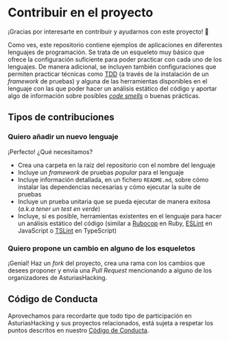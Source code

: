 # Contribuir en el proyecto

¡Gracias por interesarte en contribuir y ayudarnos con este proyecto! 🤗

Como ves, este repositorio contiene ejemplos de aplicaciones en diferentes lenguajes de programación. Se trata de un esqueleto muy básico que ofrece la configuración suficiente para poder practicar con cada uno de los lenguajes. De manera adicional, se incluyen también configuraciones que permiten practicar técnicas como [TDD][tdd] (a través de la instalación de un _framework_ de pruebas) y alguna de las herramientas disponibles en el lenguaje con las que poder hacer un análisis estático del código y aportar algo de información sobre posibles [_code smells_][code smells] o buenas prácticas.

## Tipos de contribuciones

### Quiero añadir un nuevo lenguaje

¡Perfecto! ¿Qué necesitamos?

- Crea una carpeta en la raíz del repositorio con el nombre del lenguaje
- Incluye un _framework_ de pruebas _popular_ para el lenguaje
- Incluye información detallada, en un fichero `README.md`, sobre cómo instalar las dependencias necesarias y cómo ejecutar la suite de pruebas
- Incluye un prueba unitaria que se pueda ejecutar de manera exitosa (_a.k.a tener un test en verde_)
- Incluye, si es posible, herramientas existentes en el lenguaje para hacer un análisis estático del código (similar a [Rubocop][rubocop] en Ruby, [ESLint][eslint] en JavaScript o [TSLint][tslint] en TypeScript)

### Quiero propone un cambio en alguno de los esqueletos

¡Genial! Haz un _fork_ del proyecto, crea una rama con los cambios que desees proponer y envía una _Pull Request_ mencionando a alguno de los organizadores de AsturiasHacking.

## Código de Conducta

Aprovechamos para recordarte que todo tipo de participación en AsturiasHacking y sus proyectos relacionados, está sujeta a respetar los puntos descritos en nuestro [Código de Conducta][coc].

[coc]: https://github.com/asturiashacking/core/blob/main/coc/CODE_OF_CONDUCT.md
[code smells]: https://en.wikipedia.org/wiki/Code_smell
[eslint]: https://eslint.org/
[rubocop]: https://github.com/rubocop-hq/rubocop
[tdd]: https://en.wikipedia.org/wiki/Test-driven_development
[tslint]: https://palantir.github.io/tslint/
